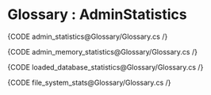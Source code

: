 ﻿# Glossary : AdminStatistics

{CODE admin_statistics@Glossary/Glossary.cs /}

{CODE admin_memory_statistics@Glossary/Glossary.cs /}

{CODE loaded_database_statistics@Glossary/Glossary.cs /}

{CODE file_system_stats@Glossary/Glossary.cs /}
